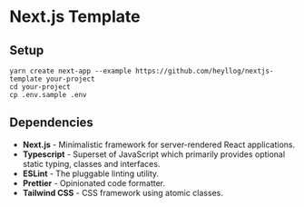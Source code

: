 # Next.js Template

## Setup

```shell
yarn create next-app --example https://github.com/heyllog/nextjs-template your-project
cd your-project
cp .env.sample .env
```

## Dependencies

* **Next.js** - Minimalistic framework for server-rendered React applications.
* **Typescript** - Superset of JavaScript which primarily provides optional static typing, classes and interfaces.
* **ESLint** - The pluggable linting utility.
* **Prettier** - Opinionated code formatter.
* **Tailwind CSS** - CSS framework using atomic classes.
